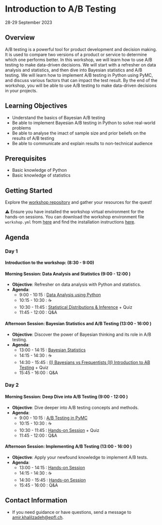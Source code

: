 # Introduction to A/B Testing
28-29 September 2023

## Overview

A/B testing is a powerful tool for product development and decision making. It is used to compare two versions of a product or service to determine which one performs better. In this workshop, we will learn how to use A/B testing to make data-driven decisions. We will start with a refresher on data analysis and statistics, and then dive into Bayesian statistics and A/B testing. We will learn how to implement A/B testing in Python using PyMC, and discuss various factors that can impact the test result. By the end of the workshop, you will be able to use A/B testing to make data-driven decisions in your projects.

## Learning Objectives

- Understand the basics of Bayesian A/B testing
- Be able to implement Bayesian A/B testing in Python to solve real-world problems
- Be able to analyse the imact of sample size and prior beliefs on the results of A/B testing
- Be able to communicate and explain results to non-technical audience


## Prerequisites

- Basic knowledge of Python
- Basic knowledge of statistics


## Getting Started

Explore the [workshop repository](https://github.com/epfl-exts/WEF-workshop-2023/tree/main) and gather your resources for the quest!

<!-- <i class="fa-solid fa-triangle-exclamation fa-xl" style="color: #e84f4f;"></i>  -->

<!-- <img src="./assets/img/icon.png" width="25" />  -->

:warning: Ensure you have installed the workshop virtual environment for the hands-on sessions. You can download the workshop environment file `workshop.yml` from [here](https://github.com/epfl-exts/WEF-workshop-2023/tree/main/assets) and find the installation instructions [here](https://github.com/epfl-exts/WEF-workshop-2023/blob/main/assets/installation/workshop.pdf).


## Agenda

### Day 1

#### Introduction to the workshop: (8:30 - 9:00)
#### Morning Session: Data Analysis and Statistics (9:00  - 12:00 )
- **Objective**: Refresher on data analysis with Python and statistics.
- **Agenda**:
  - 9:00  - 10:15 : [Data Analysis using Python](https://github.com/epfl-exts/WEF-workshop-2023/tree/main/Day1-01)
  - 10:15  - 10:30 : ☕
  - 10:30  - 11:45 : [Statistical Distributions & Inference](https://github.com/epfl-exts/WEF-workshop-2023/tree/main/Day1-02) + Quiz
  - 11:45  - 12:00 : Q&A 

#### Afternoon Session: Bayesian Statistics and A/B Testing (13:00  - 16:00 )
- **Objective**: Discover the power of Bayesian thinking and its role in A/B testing.
- **Agenda**:
  - 13:00  - 14:15 : [Bayesian Statistics](https://github.com/epfl-exts/WEF-workshop-2023/tree/main/Day1-03)
  - 14:15  - 14:30 : ☕
  - 14:30  - 15:45 : [(I) Bayesians vs Frequentists (II) Introduction to AB Testing](https://github.com/epfl-exts/WEF-workshop-2023/tree/main/Day1-04) + Quiz
  - 15:45  - 16:00 : Q&A 



### Day 2

#### Morning Session: Deep Dive into A/B Testing (9:00  - 12:00 )
- **Objective**: Dive deeper into A/B testing concepts and methods.
- **Agenda**:
  - 9:00  - 10:15 : [A/B Testing in PyMC](https://github.com/epfl-exts/WEF-workshop-2023/tree/main/Day2-01) 
  - 10:15  - 10:30 : ☕
  - 10:30  - 11:45 : [Hands-on Session](https://github.com/epfl-exts/WEF-workshop-2023/tree/main/Day2-02) + Quiz
  - 11:45  - 12:00 : Q&A 


#### Afternoon Session: Implementing A/B Testing (13:00  - 16:00 )
- **Objective**: Apply your newfound knowledge to implement A/B tests.
- **Agenda**:
  - 13:00  - 14:15 : [Hands-on Session]()
  - 14:15  - 14:30 : ☕
  - 14:30  - 15:45 : [Hands-on Session]()
  - 15:45  - 16:00 : Q&A 

## Contact Information
- If you need guidance or have questions, send a message to amir.khalilzadeh@epfl.ch.
